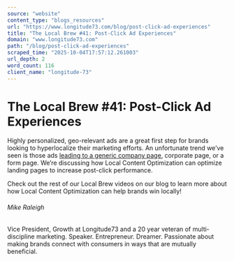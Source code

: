 ```yaml
---
source: "website"
content_type: "blogs_resources"
url: "https://www.longitude73.com/blog/post-click-ad-experiences"
title: "The Local Brew #41: Post-Click Ad Experiences"
domain: "www.longitude73.com"
path: "/blog/post-click-ad-experiences"
scraped_time: "2025-10-04T17:57:12.261003"
url_depth: 2
word_count: 116
client_name: "longitude-73"
---
```


# The Local Brew #41: Post-Click Ad Experiences

Highly personalized, geo-relevant ads are a great first step for brands looking to hyperlocalize their marketing efforts. An unfortunate trend we’ve seen is those ads [leading to a generic company page](/blog/dont-bait-and-switch-with-your-geotargeted-ads), corporate page, or a form page. We’re discussing how Local Content Optimization can optimize landing pages to increase post-click performance.

Check out the rest of our Local Brew videos on our blog to learn more about how Local Content Optimization can help brands win locally!  

###### Mike Raleigh

Vice President, Growth at Longitude73 and a 20 year veteran of multi-discipline marketing. Speaker. Entrepreneur. Dreamer. Passionate about making brands connect with consumers in ways that are mutually beneficial.